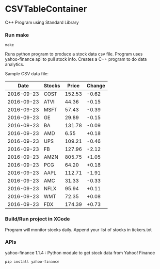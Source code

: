 # CSVTableContainer
C++ Program using Standard Library

### Run make
```
make
```

Runs python program to produce a stock data csv file. Program uses yahoo-finance api to pull stock info.
Creates a C++ program to do data analytics.

Sample CSV data file:

| Date| Stocks| Price| Change | 
| --- | --- | --- | ---  | 
| 2016-09-23| COST| 152.53| -0.62 | 
| 2016-09-23| ATVI| 44.36| -0.15 | 
| 2016-09-23| MSFT| 57.43| -0.39 | 
| 2016-09-23| GE| 29.89| -0.15 | 
| 2016-09-23| BA| 131.78| -0.09 | 
| 2016-09-23| AMD| 6.55| +0.18 | 
| 2016-09-23| UPS| 109.21| -0.46 | 
| 2016-09-23| FB| 127.96| -2.12 | 
| 2016-09-23| AMZN| 805.75| +1.05 | 
| 2016-09-23| PCG| 64.20| +0.18 | 
| 2016-09-23| AAPL| 112.71| -1.91 | 
| 2016-09-23| AMC| 31.33| -0.33 | 
| 2016-09-23| NFLX| 95.94| +0.11 | 
| 2016-09-23| WMT| 72.35| +0.08 | 
| 2016-09-23| FDX| 174.39| +0.73 | 

### Build/Run project in XCode

Program will monitor stocks daily. Append your list of stocks in tickers.txt

### APIs
yahoo-finance 1.1.4 : Python module to get stock data from Yahoo! Finance

```
pip install yahoo-finance
```

